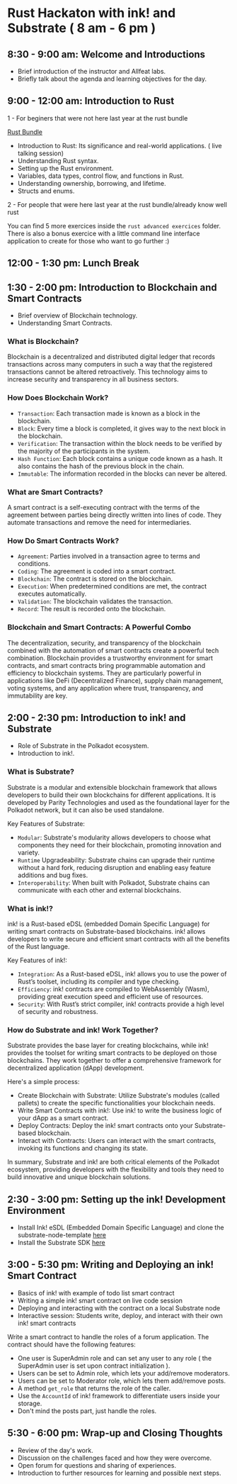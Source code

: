 # Rust Hackaton with ink! and Substrate ( 8 am - 6 pm )

## 8:30 - 9:00 am: Welcome and Introductions

- Brief introduction of the instructor and Allfeat labs.
- Briefly talk about the agenda and learning objectives for the day.

## 9:00 - 12:00 am: Introduction to Rust

1 - For beginers that were not here last year at the rust bundle

[Rust Bundle](https://nasso.dev/rust-bundle/introduction.html)

- Introduction to Rust: Its significance and real-world applications. ( live talking session)
- Understanding Rust syntax.
- Setting up the Rust environment.
- Variables, data types, control flow, and functions in Rust.
- Understanding ownership, borrowing, and lifetime.
- Structs and enums.

2 - For people that were here last year at the rust bundle/already know well rust

You can find 5 more exercices inside the `rust advanced exercices` folder. There is also a bonus exercice with a little command line interface application to create for those who want to go further :)

## 12:00 - 1:30 pm: Lunch Break

## 1:30 - 2:00 pm: Introduction to Blockchain and Smart Contracts

- Brief overview of Blockchain technology.
- Understanding Smart Contracts.

### What is Blockchain?

Blockchain is a decentralized and distributed digital ledger that records transactions across many computers in such a way that the registered transactions cannot be altered retroactively. This technology aims to increase security and transparency in all business sectors.

### How Does Blockchain Work?

- `Transaction`: Each transaction made is known as a block in the blockchain.
- `Block`: Every time a block is completed, it gives way to the next block in the blockchain.
- `Verification`: The transaction within the block needs to be verified by the majority of the participants in the system.
- `Hash Function`: Each block contains a unique code known as a hash. It also contains the hash of the previous block in the chain.
- `Immutable`: The information recorded in the blocks can never be altered.

### What are Smart Contracts?

A smart contract is a self-executing contract with the terms of the agreement between parties being directly written into lines of code. They automate transactions and remove the need for intermediaries.

### How Do Smart Contracts Work?

- `Agreement`: Parties involved in a transaction agree to terms and conditions.
- `Coding`: The agreement is coded into a smart contract.
- `Blockchain`: The contract is stored on the blockchain.
- `Execution`: When predetermined conditions are met, the contract executes automatically.
- `Validation`: The blockchain validates the transaction.
- `Record`: The result is recorded onto the blockchain.

### Blockchain and Smart Contracts: A Powerful Combo

The decentralization, security, and transparency of the blockchain combined with the automation of smart contracts create a powerful tech combination. Blockchain provides a trustworthy environment for smart contracts, and smart contracts bring programmable automation and efficiency to blockchain systems. They are particularly powerful in applications like DeFi (Decentralized Finance), supply chain management, voting systems, and any application where trust, transparency, and immutability are key.

## 2:00 - 2:30 pm: Introduction to ink! and Substrate

- Role of Substrate in the Polkadot ecosystem.
- Introduction to ink!.

### What is Substrate?

Substrate is a modular and extensible blockchain framework that allows developers to build their own blockchains for different applications. It is developed by Parity Technologies and used as the foundational layer for the Polkadot network, but it can also be used standalone.

Key Features of Substrate:

- `Modular`: Substrate's modularity allows developers to choose what components they need for their blockchain, promoting innovation and variety.
- `Runtime` Upgradeability: Substrate chains can upgrade their runtime without a hard fork, reducing disruption and enabling easy feature additions and bug fixes.
- `Interoperability`: When built with Polkadot, Substrate chains can communicate with each other and external blockchains.

### What is ink!?

ink! is a Rust-based eDSL (embedded Domain Specific Language) for writing smart contracts on Substrate-based blockchains. ink! allows developers to write secure and efficient smart contracts with all the benefits of the Rust language.

Key Features of ink!:

- `Integration`: As a Rust-based eDSL, ink! allows you to use the power of Rust’s toolset, including its compiler and type checking.
- `Efficiency`: ink! contracts are compiled to WebAssembly (Wasm), providing great execution speed and efficient use of resources.
- `Security`: With Rust’s strict compiler, ink! contracts provide a high level of security and robustness.

### How do Substrate and ink! Work Together?

Substrate provides the base layer for creating blockchains, while ink! provides the toolset for writing smart contracts to be deployed on those blockchains. They work together to offer a comprehensive framework for decentralized application (dApp) development.

Here's a simple process:

- Create Blockchain with Substrate: Utilize Substrate's modules (called pallets) to create the specific functionalities your blockchain needs.
- Write Smart Contracts with ink!: Use ink! to write the business logic of your dApp as a smart contract.
- Deploy Contracts: Deploy the ink! smart contracts onto your Substrate-based blockchain.
- Interact with Contracts: Users can interact with the smart contracts, invoking its functions and changing its state.

In summary, Substrate and ink! are both critical elements of the Polkadot ecosystem, providing developers with the flexibility and tools they need to build innovative and unique blockchain solutions.

## 2:30 - 3:00 pm: Setting up the ink! Development Environment

- Install Ink! eSDL (Embedded Domain Specific Language) and clone the substrate-node-template [here](https://use.ink/getting-started/setup)
- Install the Substrate SDK [here](https://docs.substrate.io/install)

## 3:00 - 5:30 pm: Writing and Deploying an ink! Smart Contract

- Basics of ink! with example of todo list smart contract
- Writing a simple ink! smart contract on live code session
- Deploying and interacting with the contract on a local Substrate node
- Interactive session: Students write, deploy, and interact with their own ink! smart contracts

Write a smart contract to handle the roles of a forum application. The contract should have the following features:

- One user is SuperAdmin role and can set any user to any role ( the SuperAdmin user is set upon contract initialization ).
- Users can be set to Admin role, which lets your add/remove moderators.
- Users can be set to Moderator role, which lets them add/remove posts.
- A method `get_role` that returns the role of the caller.
- Use the `AccountId` of ink! framework to differentiate users inside your storage.
- Don't mind the posts part, just handle the roles.

## 5:30 - 6:00 pm: Wrap-up and Closing Thoughts

- Review of the day's work.
- Discussion on the challenges faced and how they were overcome.
- Open forum for questions and sharing of experiences.
- Introduction to further resources for learning and possible next steps.
